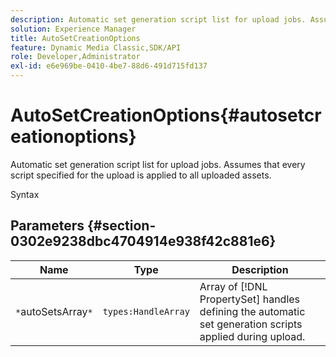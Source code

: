 ```yaml
---
description: Automatic set generation script list for upload jobs. Assumes that every script specified for the upload is applied to all uploaded assets.
solution: Experience Manager
title: AutoSetCreationOptions
feature: Dynamic Media Classic,SDK/API
role: Developer,Administrator
exl-id: e6e969be-0410-4be7-88d6-491d715fd137
---
```

# AutoSetCreationOptions{#autosetcreationoptions}

Automatic set generation script list for upload jobs. Assumes that every script specified for the upload is applied to all uploaded assets.

 Syntax 

## Parameters {#section-0302e9238dbc4704914e938f42c881e6}

|  Name  | Type  | Description  |
|---|---|---|
|  `*`autoSetsArray`*`  | `types:HandleArray`  |Array of [!DNL PropertySet] handles defining the automatic set generation scripts applied during upload.  |
